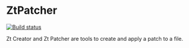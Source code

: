 # ZtPatcher

[![Build status](https://ci.appveyor.com/api/projects/status/tvqvm1ifxcydj0o2/branch/master?svg=true)](https://ci.appveyor.com/project/JeremyAnsel/ztpatcher/branch/master)

Zt Creator and Zt Patcher are tools to create and apply a patch to a file.
